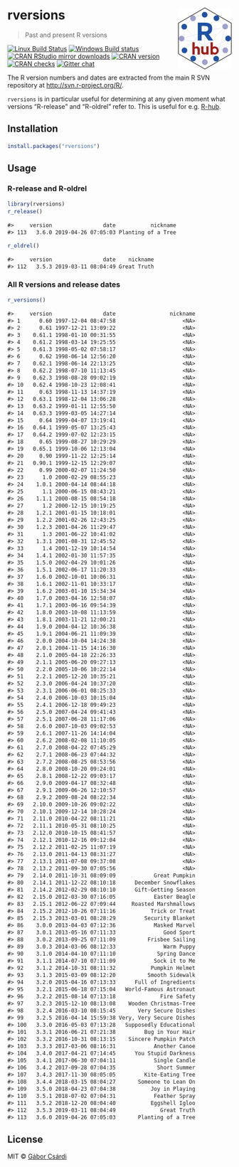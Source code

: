 
<!-- README.md is generated from README.Rmd. Please edit that file -->

# rversions <a href='https://r-hub.github.io/rversions'><img src='man/figures/logo.png' align="right" height="138.5" /></a>

> Past and present R versions

<!-- badges: start -->

[![Linux Build
Status](https://travis-ci.org/r-hub/rversions.svg?branch=master)](https://travis-ci.org/r-hub/rversions)
[![Windows Build
status](https://ci.appveyor.com/api/projects/status/github/r-hub/rversions?svg=true)](https://ci.appveyor.com/project/gaborcsardi/rversions)
[![CRAN RStudio mirror
downloads](http://cranlogs.r-pkg.org/badges/rversions)](http://r-pkg.org/pkg/rversions)
[![CRAN
version](http://www.r-pkg.org/badges/version/rversions)](http://r-pkg.org/pkg/rversions)
[![CRAN
checks](https://cranchecks.info/badges/summary/rversions)](https://cran.r-project.org/web/checks/check_results_rversions.html)
[![Gitter
chat](https://badges.gitter.im/gitterHQ/gitter.png)](https://gitter.im/r-hub/community)
<!-- badges: end -->

The R version numbers and dates are extracted from the main R SVN
repository at <http://svn.r-project.org/R/>.

`rversions` is in particular useful for determining at any given moment
what versions “R-release” and “R-oldrel” refer to. This is useful for
e.g. [R-hub](https://docs.r-hub.io/).

## Installation

``` r
install.packages("rversions")
```

## Usage

### R-release and R-oldrel

``` r
library(rversions)
r_release()
```

    #>     version                date           nickname
    #> 113   3.6.0 2019-04-26 07:05:03 Planting of a Tree

``` r
r_oldrel()
```

    #>     version                date    nickname
    #> 112   3.5.3 2019-03-11 08:04:49 Great Truth

### All R versions and release dates

``` r
r_versions()
```

    #>     version                date                 nickname
    #> 1      0.60 1997-12-04 08:47:58                     <NA>
    #> 2      0.61 1997-12-21 13:09:22                     <NA>
    #> 3    0.61.1 1998-01-10 00:31:55                     <NA>
    #> 4    0.61.2 1998-03-14 19:25:55                     <NA>
    #> 5    0.61.3 1998-05-02 07:58:17                     <NA>
    #> 6      0.62 1998-06-14 12:56:20                     <NA>
    #> 7    0.62.1 1998-06-14 22:13:25                     <NA>
    #> 8    0.62.2 1998-07-10 11:13:45                     <NA>
    #> 9    0.62.3 1998-08-28 09:02:19                     <NA>
    #> 10   0.62.4 1998-10-23 12:08:41                     <NA>
    #> 11     0.63 1998-11-13 14:37:19                     <NA>
    #> 12   0.63.1 1998-12-04 13:06:28                     <NA>
    #> 13   0.63.2 1999-01-11 12:55:50                     <NA>
    #> 14   0.63.3 1999-03-05 14:27:14                     <NA>
    #> 15     0.64 1999-04-07 13:19:41                     <NA>
    #> 16   0.64.1 1999-05-07 13:25:43                     <NA>
    #> 17   0.64.2 1999-07-02 12:23:15                     <NA>
    #> 18     0.65 1999-08-27 10:29:29                     <NA>
    #> 19   0.65.1 1999-10-06 12:13:04                     <NA>
    #> 20     0.90 1999-11-22 12:25:14                     <NA>
    #> 21   0.90.1 1999-12-15 12:29:07                     <NA>
    #> 22     0.99 2000-02-07 11:24:50                     <NA>
    #> 23      1.0 2000-02-29 08:55:23                     <NA>
    #> 24    1.0.1 2000-04-14 08:44:18                     <NA>
    #> 25      1.1 2000-06-15 08:43:21                     <NA>
    #> 26    1.1.1 2000-08-15 08:54:18                     <NA>
    #> 27      1.2 2000-12-15 10:19:25                     <NA>
    #> 28    1.2.1 2001-01-15 10:18:01                     <NA>
    #> 29    1.2.2 2001-02-26 12:43:25                     <NA>
    #> 30    1.2.3 2001-04-26 11:29:47                     <NA>
    #> 31      1.3 2001-06-22 10:41:02                     <NA>
    #> 32    1.3.1 2001-08-31 12:45:52                     <NA>
    #> 33      1.4 2001-12-19 10:14:54                     <NA>
    #> 34    1.4.1 2002-01-30 11:57:35                     <NA>
    #> 35    1.5.0 2002-04-29 10:01:26                     <NA>
    #> 36    1.5.1 2002-06-17 11:20:33                     <NA>
    #> 37    1.6.0 2002-10-01 10:06:31                     <NA>
    #> 38    1.6.1 2002-11-01 10:33:17                     <NA>
    #> 39    1.6.2 2003-01-10 15:34:34                     <NA>
    #> 40    1.7.0 2003-04-16 12:58:07                     <NA>
    #> 41    1.7.1 2003-06-16 09:54:39                     <NA>
    #> 42    1.8.0 2003-10-08 11:13:59                     <NA>
    #> 43    1.8.1 2003-11-21 12:00:21                     <NA>
    #> 44    1.9.0 2004-04-12 10:36:38                     <NA>
    #> 45    1.9.1 2004-06-21 11:09:39                     <NA>
    #> 46    2.0.0 2004-10-04 14:24:38                     <NA>
    #> 47    2.0.1 2004-11-15 14:16:30                     <NA>
    #> 48    2.1.0 2005-04-18 22:26:33                     <NA>
    #> 49    2.1.1 2005-06-20 09:27:13                     <NA>
    #> 50    2.2.0 2005-10-06 10:22:14                     <NA>
    #> 51    2.2.1 2005-12-20 10:35:21                     <NA>
    #> 52    2.3.0 2006-04-24 10:37:20                     <NA>
    #> 53    2.3.1 2006-06-01 08:25:33                     <NA>
    #> 54    2.4.0 2006-10-03 10:15:04                     <NA>
    #> 55    2.4.1 2006-12-18 09:49:23                     <NA>
    #> 56    2.5.0 2007-04-24 09:41:43                     <NA>
    #> 57    2.5.1 2007-06-28 11:17:06                     <NA>
    #> 58    2.6.0 2007-10-03 09:02:53                     <NA>
    #> 59    2.6.1 2007-11-26 14:14:04                     <NA>
    #> 60    2.6.2 2008-02-08 11:10:05                     <NA>
    #> 61    2.7.0 2008-04-22 07:45:29                     <NA>
    #> 62    2.7.1 2008-06-23 07:44:32                     <NA>
    #> 63    2.7.2 2008-08-25 08:53:56                     <NA>
    #> 64    2.8.0 2008-10-20 09:24:01                     <NA>
    #> 65    2.8.1 2008-12-22 09:03:17                     <NA>
    #> 66    2.9.0 2009-04-17 08:32:48                     <NA>
    #> 67    2.9.1 2009-06-26 12:10:57                     <NA>
    #> 68    2.9.2 2009-08-24 08:22:34                     <NA>
    #> 69   2.10.0 2009-10-26 09:02:22                     <NA>
    #> 70   2.10.1 2009-12-14 10:28:24                     <NA>
    #> 71   2.11.0 2010-04-22 08:11:21                     <NA>
    #> 72   2.11.1 2010-05-31 08:10:25                     <NA>
    #> 73   2.12.0 2010-10-15 08:41:57                     <NA>
    #> 74   2.12.1 2010-12-16 09:12:04                     <NA>
    #> 75   2.12.2 2011-02-25 11:07:19                     <NA>
    #> 76   2.13.0 2011-04-13 08:31:27                     <NA>
    #> 77   2.13.1 2011-07-08 09:37:08                     <NA>
    #> 78   2.13.2 2011-09-30 07:05:56                     <NA>
    #> 79   2.14.0 2011-10-31 08:09:09            Great Pumpkin
    #> 80   2.14.1 2011-12-22 08:10:18      December Snowflakes
    #> 81   2.14.2 2012-02-29 08:10:10      Gift-Getting Season
    #> 82   2.15.0 2012-03-30 07:16:05            Easter Beagle
    #> 83   2.15.1 2012-06-22 07:09:44     Roasted Marshmallows
    #> 84   2.15.2 2012-10-26 07:11:16           Trick or Treat
    #> 85   2.15.3 2013-03-01 08:28:29         Security Blanket
    #> 86    3.0.0 2013-04-03 07:12:36            Masked Marvel
    #> 87    3.0.1 2013-05-16 07:11:33               Good Sport
    #> 88    3.0.2 2013-09-25 07:11:09          Frisbee Sailing
    #> 89    3.0.3 2014-03-06 08:12:33               Warm Puppy
    #> 90    3.1.0 2014-04-10 07:11:10             Spring Dance
    #> 91    3.1.1 2014-07-10 07:11:09            Sock it to Me
    #> 92    3.1.2 2014-10-31 08:11:32           Pumpkin Helmet
    #> 93    3.1.3 2015-03-09 08:12:20          Smooth Sidewalk
    #> 94    3.2.0 2015-04-16 07:13:33      Full of Ingredients
    #> 95    3.2.1 2015-06-18 07:15:04   World-Famous Astronaut
    #> 96    3.2.2 2015-08-14 07:13:18              Fire Safety
    #> 97    3.2.3 2015-12-10 08:13:08    Wooden Christmas-Tree
    #> 98    3.2.4 2016-03-10 08:15:45       Very Secure Dishes
    #> 99    3.2.5 2016-04-14 15:59:38 Very, Very Secure Dishes
    #> 100   3.3.0 2016-05-03 07:13:28   Supposedly Educational
    #> 101   3.3.1 2016-06-21 07:21:38         Bug in Your Hair
    #> 102   3.3.2 2016-10-31 08:13:15    Sincere Pumpkin Patch
    #> 103   3.3.3 2017-03-06 08:16:31            Another Canoe
    #> 104   3.4.0 2017-04-21 07:14:45      You Stupid Darkness
    #> 105   3.4.1 2017-06-30 07:04:11            Single Candle
    #> 106   3.4.2 2017-09-28 07:04:35             Short Summer
    #> 107   3.4.3 2017-11-30 08:05:05         Kite-Eating Tree
    #> 108   3.4.4 2018-03-15 08:04:27       Someone to Lean On
    #> 109   3.5.0 2018-04-23 07:04:38           Joy in Playing
    #> 110   3.5.1 2018-07-02 07:04:31            Feather Spray
    #> 111   3.5.2 2018-12-20 08:04:40           Eggshell Igloo
    #> 112   3.5.3 2019-03-11 08:04:49              Great Truth
    #> 113   3.6.0 2019-04-26 07:05:03       Planting of a Tree

## License

MIT © [Gábor Csárdi](http://gaborcsardi.org)
